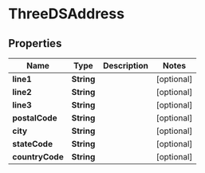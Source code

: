 

# ThreeDSAddress


## Properties

| Name | Type | Description | Notes |
|------------ | ------------- | ------------- | -------------|
|**line1** | **String** |  |  [optional] |
|**line2** | **String** |  |  [optional] |
|**line3** | **String** |  |  [optional] |
|**postalCode** | **String** |  |  [optional] |
|**city** | **String** |  |  [optional] |
|**stateCode** | **String** |  |  [optional] |
|**countryCode** | **String** |  |  [optional] |




